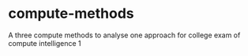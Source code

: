 # compute-methods
 A three compute methods to analyse one approach for college exam of compute intelligence 1 
